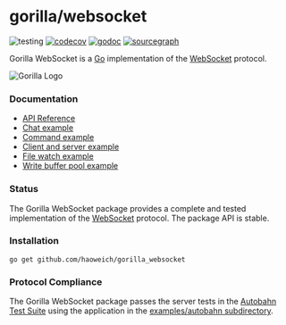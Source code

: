 # gorilla/websocket

![testing](https://github.com/haoweich/gorilla_websocket/actions/workflows/test.yml/badge.svg)
[![codecov](https://codecov.io/github/gorilla/websocket/branch/main/graph/badge.svg)](https://codecov.io/github/gorilla/websocket)
[![godoc](https://godoc.org/github.com/haoweich/gorilla_websocket?status.svg)](https://godoc.org/github.com/haoweich/gorilla_websocket)
[![sourcegraph](https://sourcegraph.com/github.com/haoweich/gorilla_websocket/-/badge.svg)](https://sourcegraph.com/github.com/haoweich/gorilla_websocket?badge)

Gorilla WebSocket is a [Go](http://golang.org/) implementation of the [WebSocket](http://www.rfc-editor.org/rfc/rfc6455.txt) protocol.

![Gorilla Logo](https://github.com/gorilla/.github/assets/53367916/d92caabf-98e0-473e-bfbf-ab554ba435e5)


### Documentation

* [API Reference](https://pkg.go.dev/github.com/haoweich/gorilla_websocket?tab=doc)
* [Chat example](https://github.com/haoweich/gorilla_websocket/tree/master/examples/chat)
* [Command example](https://github.com/haoweich/gorilla_websocket/tree/master/examples/command)
* [Client and server example](https://github.com/haoweich/gorilla_websocket/tree/master/examples/echo)
* [File watch example](https://github.com/haoweich/gorilla_websocket/tree/master/examples/filewatch)
* [Write buffer pool example](https://github.com/haoweich/gorilla_websocket/tree/master/examples/bufferpool)

### Status

The Gorilla WebSocket package provides a complete and tested implementation of
the [WebSocket](http://www.rfc-editor.org/rfc/rfc6455.txt) protocol. The
package API is stable.

### Installation

    go get github.com/haoweich/gorilla_websocket

### Protocol Compliance

The Gorilla WebSocket package passes the server tests in the [Autobahn Test
Suite](https://github.com/crossbario/autobahn-testsuite) using the application in the [examples/autobahn
subdirectory](https://github.com/haoweich/gorilla_websocket/tree/master/examples/autobahn).
